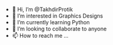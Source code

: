 - 👋 Hi, I’m @TakhdirProtik
- 👀 I’m interested in Graphics Designs
- 🌱 I’m currently learning Python
- 💞️ I’m looking to collaborate to anyone
- 📫 How to reach me ...

<!---
TakhdirProtik/TakhdirProtik is a ✨ special ✨ repository because its `README.md` (this file) appears on your GitHub profile.
You can click the Preview link to take a look at your changes.
--->
